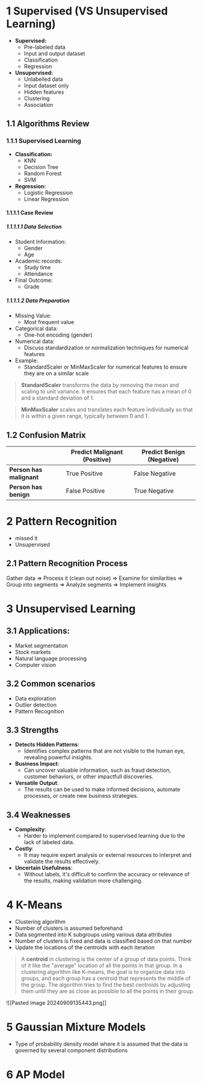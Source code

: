 # 1 Supervised (VS Unsupervised Learning)
- **Supervised:**
	- Pre-labeled data
	- Input and output dataset
	- Classification
	- Regression
- **Unsupervised:**
	- Unlabelled data
	- Input dataset only
	- Hidden features
	- Clustering
	- Association
## 1.1 Algorithms Review
### 1.1.1 Supervised Learning
- **Classification:** 
	- KNN
	- Decision Tree
	- Random Forest
	- SVM
- **Regression:**
	- Logistic Regression
	- Linear Regression
#### 1.1.1.1 Case Review
##### 1.1.1.1.1 Data Selection
- Student Information:
	- Gender
	- Age
- Academic records:
	- Study time
	- Attendance
- Final Outcome:
	- Grade
##### 1.1.1.1.2 Data Preparation
- Missing Value: 
	- Most frequent value
- Categorical data: 
	- One-hot encoding (gender)
- Numerical data: 
	- Discuss standardization or normalization techniques for numerical features
- Example:
	- StandardScaler or MinMaxScaler for numerical features to ensure they are on a similar scale
> **StandardScaler** transforms the data by removing the mean and scaling to unit variance. It ensures that each feature has a mean of 0 and a standard deviation of 1.

> **MinMaxScaler** scales and translates each feature individually so that it is within a given range, typically between 0 and 1.

## 1.2 Confusion Matrix

|                          | Predict Malignant (Positive) | Predict Benign (Negative) |
| ------------------------ | ---------------------------- | ------------------------- |
| **Person has malignant** | True Positive                | False Negative            |
| **Person has benign**    | False Positive               | True Negative             |
# 2 Pattern Recognition
- missed it
- Unsupervised
## 2.1 Pattern Recognition Process
Gather data => Process it (clean out noise) => Examine for similarities => Group into segments => Analyze segments => Implement insights
# 3 Unsupervised Learning
## 3.1 Applications:
- Market segmentation
- Stock markets
- Natural language processing
- Computer vision
## 3.2 Common scenarios
- Data exploration
- Outlier detection
- Pattern Recognition
## 3.3 Strengths
- **Detects Hidden Patterns**: 
	- Identifies complex patterns that are not visible to the human eye, revealing powerful insights.
- **Business Impact**: 
	- Can uncover valuable information, such as fraud detection, customer behaviors, or other impactfull discoveries.
- **Versatile Output**: 
	- The results can be used to make informed decisions, automate processes, or create new business strategies.

## 3.4 Weaknesses
- **Complexity**: 
	- Harder to implement compared to supervised learning due to the lack of labeled data.
- **Costly**: 
	- It may require expert analysis or external resources to interpret and validate the results effectively.
- **Uncertain Usefulness**: 
	- Without labels, it's difficult to confirm the accuracy or relevance of the results, making validation more challenging.

# 4 K-Means
- Clustering algorithm
- Number of clusters is assumed beforehand
- Data segmented into K subgroups using various data attributes
- Number of clusters is fixed and data is classified based on that number
- Update the locations of the centroids with each iteration

> A **centroid** in clustering is the center of a group of data points. Think of it like the "average" location of all the points in that group. In a clustering algorithm like K-means, the goal is to organize data into groups, and each group has a centroid that represents the middle of the group. The algorithm tries to find the best centroids by adjusting them until they are as close as possible to all the points in their group.

![[Pasted image 20240909135443.png]]
# 5 Gaussian Mixture Models
- Type of probability density model where it is assumed that the data is governed by several component distributions
# 6 AP Model
